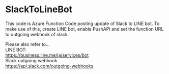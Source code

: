 # SlackToLineBot
This code is Azure Function Code posting update of Slack to LINE bot.
To make use of this, create LINE bot, enable PushAPI and set the function URL to outgoing webhook of slack.

Please also refer to...  
LINE BOT:  
https://business.line.me/ja/services/bot  
Slack outgoing webhook  
https://api.slack.com/outgoing-webhooks
